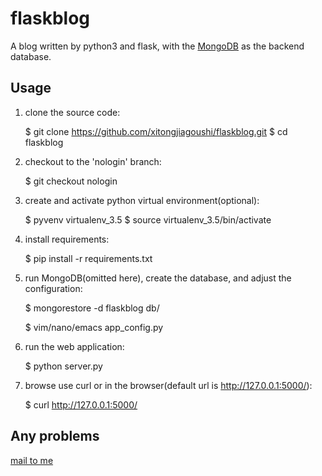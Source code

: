 # flaskblog

A blog written by python3 and flask, with the [MongoDB](https://www.mongodb.com/) as the backend database.



## Usage

1. clone the source code:

   $ git clone https://github.com/xitongjiagoushi/flaskblog.git
   $ cd flaskblog

2. checkout to the 'nologin' branch:

   $ git checkout nologin

3. create and activate python virtual environment(optional):

   $ pyvenv virtualenv_3.5
   $ source virtualenv_3.5/bin/activate

4. install requirements:

   $ pip install -r requirements.txt

5. run MongoDB(omitted here), create the database, and adjust the configuration:

   $ mongorestore -d flaskblog db/

   $ vim/nano/emacs app_config.py

6. run the web application:

   $ python server.py

7. browse use curl or in the browser(default url is http://127.0.0.1:5000/):

   $ curl http://127.0.0.1:5000/


## Any problems

[mail to me](mailto:root@brctl.com)
